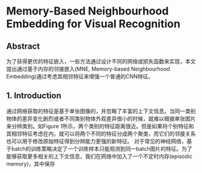 # Memory-Based Neighbourhood Embedding for Visual Recognition

## Abstract
为了获得更优的特征嵌入，一些方法通过设计不同的网络或损失函数来实现，本文提出通过基于内存的邻接嵌入(MNE, Memory-based Neighbourhood Embedding)通过考虑其相邻特征来增强一个普通的CNN特征。

## 1. Introduction
通过网络获取的特征是基于单张图像的，并忽略了丰富的上下文信息。当同一类别物体的差异变化剧烈或者不同类别物体外观差异很小的时候，就难以根据单张图片来分辨类别。如Figure 1所示，两个类别的特征距离很近。但是如果将个别特征和其相邻特征考虑在内，就可以将两个不同的特征分成两个聚类，而它们的邻接关系也可以用于修改原始特征得到分辨能力更强的新特征。
对于常见的神经网络，基于batch的训练策略决定了一个训练样本只能观测到同一batch图片的特征。为了能够获取更多相关的上下文信息，我们在网络中加入了一个不定时内存(episodic memory)，其中保存